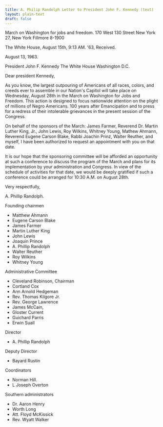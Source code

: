 ```yaml
---
title: A. Philip Randolph Letter to President John F. Kennedy (text)
layout: plain-text
draft: false
---
```


March on Washington for jobs and freedom.
170 West 130 Street
New York 27, New York
Fillmore 8-1900

The White House, August 15th, 9:13 AM. '63, Received.

August 13, 1963.

President John F. Kennedy
The White House
Washington D.C.

Dear president Kennedy,

As you know, the largest outpouring of Americans of all races, colors, and creeds ever to assemble in our Nation's Capitol will take place on Wednesday, August 28th in the March on Washington for Jobs and Freedom. This action is designed to focus nationwide attention on the plight of millions of Negro Americans. 100 years after Emancipation and to press for a redress of their intolerable grievances in the present session of the Congress.

On behalf of the sponsors of the March: James Farmer, Reverend Dr. Martin Luther King, Jr., John Lewis, Roy Wilkins, Whitney Young, Mathew Ahmann, Reverend Eugene Carson Blake, Rabbi Joachin Prinz, Walter Reuther, and myself, I have been authorized to request an appointment with you on that date.

It is our hope that the sponsoring committee will be afforded an opportunity at such a conference to discuss the program of the March and plans for its implementation by your administration and Congress. In view of the schedule of activities for that date, we would be deeply gratified if such a conference could be arranged for 10:30 A.M. on August 28th.

Very respectfully,

A. Phillip Randolph.

Founding chairmen

- Matthew Ahmann
- Eugene Carson Blake
- James Farmer
- Martin Luther King
- John Lewis
- Joaquin Prince
- A. Phillip Randolph
- Walter Reuther
- Roy Wilkins
- Whitney Young

Administrative Committee

- Cleveland Robinson, Chairman
- Cortland Cox
- Ann Arnold Hedgeman
- Rev. Thomas Kilgore Jr.
- Rev. George Lawrence
- James McCain,
- Gloster Current
- Guichard Parris
- Erwin Suall

Director

- A. Phillip Randolph

Deputy Director

- Bayard Rustin

Coordinators

- Norman Hill.
- L Joseph Overton

Southern administrators

- Dr. Aaron Henry
- Worth Long
- Att. Floyd McKissick
- Rev. Wyatt Walker
